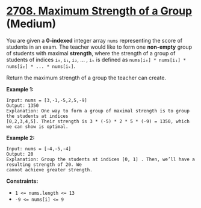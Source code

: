 # [2708. Maximum Strength of a Group][link] (Medium)

[link]: https://leetcode.cn/problems/maximum-strength-of-a-group/

You are given a **0-indexed** integer array `nums` representing the score of students in an exam. The
teacher would like to form one **non-empty** group of students with maximal **strength**, where the
strength of a group of students of indices `i₀`, `i₁`, `i₂`, ... , `iₖ` is defined as `nums[i₀] *
nums[i₁] * nums[i₂] * ... * nums[iₖ]`.

Return the maximum strength of a group the teacher can create.

**Example 1:**

```
Input: nums = [3,-1,-5,2,5,-9]
Output: 1350
Explanation: One way to form a group of maximal strength is to group the students at indices
[0,2,3,4,5]. Their strength is 3 * (-5) * 2 * 5 * (-9) = 1350, which we can show is optimal.
```

**Example 2:**

```
Input: nums = [-4,-5,-4]
Output: 20
Explanation: Group the students at indices [0, 1] . Then, we’ll have a resulting strength of 20. We
cannot achieve greater strength.
```

**Constraints:**

- `1 <= nums.length <= 13`
- `-9 <= nums[i] <= 9`
